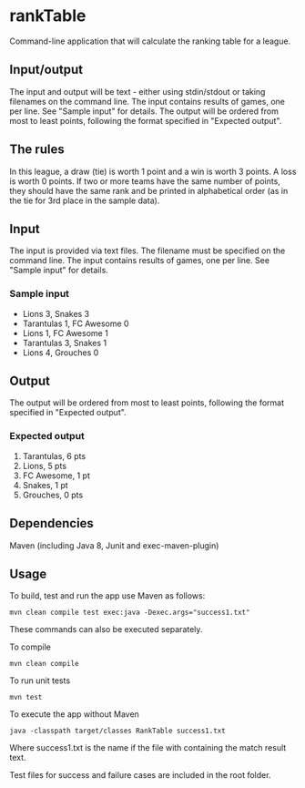 # rankTable

Command-line application that will calculate the ranking table for a league.

## Input/output
The input and output will be text - either using stdin/stdout or taking filenames on the command line.
The input contains results of games, one per line. See "Sample input" for details.
The output will be ordered from most to least points, following the format specified in "Expected output".
 
## The rules
In this league, a draw (tie) is worth 1 point and a win is worth 3 points. A loss is worth 0 points.
If two or more teams have the same number of points, they should have the same rank and be
printed in alphabetical order (as in the tie for 3rd place in the sample data).

## Input
The input is provided via text files. The filename must be specified on the command line.
The input contains results of games, one per line. See "Sample input" for details.

### Sample input
- Lions 3, Snakes 3
- Tarantulas 1, FC Awesome 0
- Lions 1, FC Awesome 1
- Tarantulas 3, Snakes 1
- Lions 4, Grouches 0

## Output
The output will be ordered from most to least points, following the format specified in "Expected output".

### Expected output
1. Tarantulas, 6 pts
2. Lions, 5 pts
3. FC Awesome, 1 pt
3. Snakes, 1 pt
5. Grouches, 0 pts

## Dependencies
Maven (including Java 8, Junit and exec-maven-plugin)

## Usage
To build, test and run the app use Maven as follows:

```
mvn clean compile test exec:java -Dexec.args="success1.txt"
```

These commands can also be executed separately.

To compile
```
mvn clean compile
```

To run unit tests
```
mvn test
```

To execute the app without Maven
```
java -classpath target/classes RankTable success1.txt
```

Where success1.txt is the name if the file with containing the match result text.

Test files for success and failure cases are included in the root folder.
